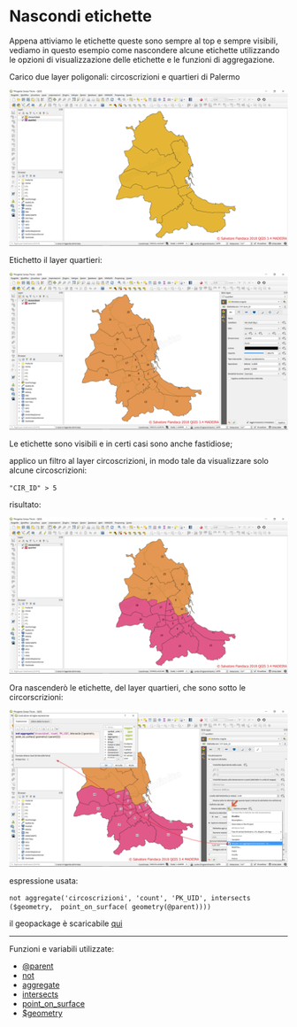 # Nascondi etichette

Appena attiviamo le etichette queste sono sempre al top e sempre visibili, vediamo in questo esempio come nascondere alcune etichette utilizzando le opzioni di visualizzazione delle etichette e le funzioni di aggregazione.

Carico due layer poligonali: circoscrizioni e quartieri di Palermo

[![](../img/esempi/nascondi_etichette/nascondi_01.png)](../img/esempi/nascondi_etichette/nascondi_01.png)

Etichetto il layer quartieri:

[![](../img/esempi/nascondi_etichette/nascondi_02.png)](../img/esempi/nascondi_etichette/nascondi_02.png)

Le etichette sono visibili e in certi casi sono anche fastidiose;

applico un filtro al layer circoscrizioni, in modo tale da visualizzare solo alcune circoscrizioni:

`"CIR_ID" > 5`

risultato:

[![](../img/esempi/nascondi_etichette/nascondi_03.png)](../img/esempi/nascondi_etichette/nascondi_03.png)

Ora nascenderò le etichette, del layer quartieri, che sono sotto le circorscrizioni:

[![](../img/esempi/nascondi_etichette/nascondi_04.png)](../img/esempi/nascondi_etichette/nascondi_04.png)

espressione usata:

```
not aggregate('circoscrizioni', 'count', 'PK_UID', intersects ($geometry,  point_on_surface( geometry(@parent))))
```

 il geopackage è scaricabile [qui](../prova_tu/dati_esempi.zip)

---

Funzioni e variabili utilizzate:

* [@parent](../gr_funzioni/variabili/parent.md)
* [not](../gr_funzioni/operatori/operatori_unico.md#not)
* [aggregate](../gr_funzioni/aggrega/aggrega_unico.md#aggregate)
* [intersects](../gr_funzioni/geometria/geometria_unico.md#intersects)
* [point_on_surface](../gr_funzioni/geometria/geometria_unico.md#point_on_surface)
* [\$geometry](../gr_funzioni/geometria/geometria_unico.md#geometry)